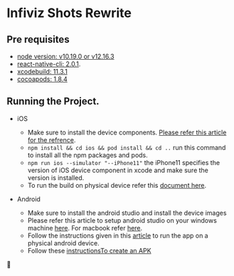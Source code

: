 # Infiviz Shots Rewrite


## Pre requisites

- [node version: v10.19.0 or v12.16.3](https://docs.npmjs.com/downloading-and-installing-node-js-and-npm)
- [react-native-cli: 2.0.1](https://www.npmjs.com/package/react-native-cli).
- [xcodebuild: 11.3.1](https://developer.apple.com/xcode/)
- [cocoapods: 1.8.4](https://guides.cocoapods.org/using/getting-started.html)

## Running the Project.
   - iOS 
      - Make sure to install the device components. [Please refer this article for the refrence](https://medium.com/@hacknicity/working-with-multiple-versions-of-xcode-e331c01aa6bc).
      - ```npm install && cd ios && pod install && cd ..``` run this command to install all the npm packages and pods.
      - ```npm run ios --simulator "--iPhone11"``` the iPhone11 specifies the version of iOS device component in xcode and make sure the version is installed.
      - To run the build on physical device refer this [document here](https://reactnative.dev/docs/running-on-device).
   
   - Android
      - Make sure to install the android studio and install the device images
      - Please refer this article to setup android studio on your windows machine [here](https://codeburst.io/setting-up-development-environment-using-react-native-on-windows-dd240e69f776). For macbook refer [here](https://medium.com/@randerson112358/setup-react-native-environment-for-ios-97bf7faadf77).
      - Follow the instructions given in this [article](https://reactnative.dev/docs/running-on-device) to run the app on a physical android device. 
      - Follow these [instructionsTo create an APK](https://medium.com/@hasangi/making-a-signed-apk-for-your-react-native-application-98e8529678db)


:runner:
